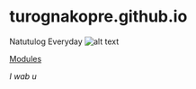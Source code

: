 # turognakopre.github.io
Natutulog Everyday
![alt text](https://upload.wikimedia.org/wikipedia/commons/thumb/d/d9/Love_or_Heart_transparent.png/1200px-Love_or_Heart_transparent.png)


[Modules](https://jhsportal.adnu.edu.ph/my/)

*I wab u*

